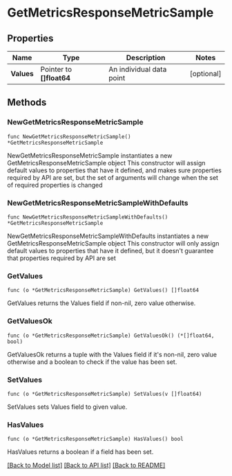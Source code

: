 # GetMetricsResponseMetricSample

## Properties

Name | Type | Description | Notes
------------ | ------------- | ------------- | -------------
**Values** | Pointer to **[]float64** | An individual data point | [optional] 

## Methods

### NewGetMetricsResponseMetricSample

`func NewGetMetricsResponseMetricSample() *GetMetricsResponseMetricSample`

NewGetMetricsResponseMetricSample instantiates a new GetMetricsResponseMetricSample object
This constructor will assign default values to properties that have it defined,
and makes sure properties required by API are set, but the set of arguments
will change when the set of required properties is changed

### NewGetMetricsResponseMetricSampleWithDefaults

`func NewGetMetricsResponseMetricSampleWithDefaults() *GetMetricsResponseMetricSample`

NewGetMetricsResponseMetricSampleWithDefaults instantiates a new GetMetricsResponseMetricSample object
This constructor will only assign default values to properties that have it defined,
but it doesn't guarantee that properties required by API are set

### GetValues

`func (o *GetMetricsResponseMetricSample) GetValues() []float64`

GetValues returns the Values field if non-nil, zero value otherwise.

### GetValuesOk

`func (o *GetMetricsResponseMetricSample) GetValuesOk() (*[]float64, bool)`

GetValuesOk returns a tuple with the Values field if it's non-nil, zero value otherwise
and a boolean to check if the value has been set.

### SetValues

`func (o *GetMetricsResponseMetricSample) SetValues(v []float64)`

SetValues sets Values field to given value.

### HasValues

`func (o *GetMetricsResponseMetricSample) HasValues() bool`

HasValues returns a boolean if a field has been set.


[[Back to Model list]](../README.md#documentation-for-models) [[Back to API list]](../README.md#documentation-for-api-endpoints) [[Back to README]](../README.md)


